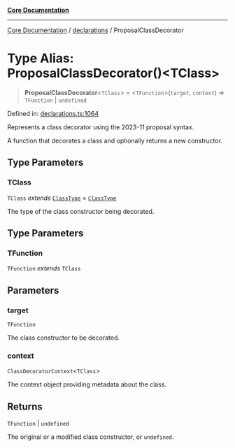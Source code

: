 [**Core Documentation**](../../README.md)

***

[Core Documentation](../../README.md) / [declarations](../README.md) / ProposalClassDecorator

# Type Alias: ProposalClassDecorator()\<TClass\>

> **ProposalClassDecorator**\<`TClass`\> = \<`TFunction`\>(`target`, `context`) => `TFunction` \| `undefined`

Defined in: [declarations.ts:1064](https://github.com/stonemjs/core/blob/85781fe5b87769612839dd6b850ba45186d357fa/src/declarations.ts#L1064)

Represents a class decorator using the 2023-11 proposal syntax.

A function that decorates a class and optionally returns a new constructor.

## Type Parameters

### TClass

`TClass` *extends* [`ClassType`](ClassType.md) = [`ClassType`](ClassType.md)

The type of the class constructor being decorated.

## Type Parameters

### TFunction

`TFunction` *extends* `TClass`

## Parameters

### target

`TFunction`

The class constructor to be decorated.

### context

`ClassDecoratorContext`\<`TClass`\>

The context object providing metadata about the class.

## Returns

`TFunction` \| `undefined`

The original or a modified class constructor, or `undefined`.
